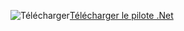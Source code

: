![Télécharger](../ssdt/media/download.png)[Télécharger le pilote .Net](https://msdn.microsoft.com/vstudio/aa496123.aspx)